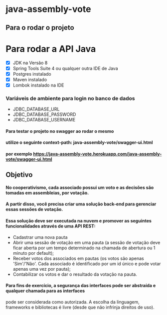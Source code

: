 # java-assembly-vote

## Para o rodar o projeto

<h1>Para rodar a API Java</h1>

- [x] JDK na Versão 8
- [x] Spring Tools Suite 4 ou qualquer outra IDE de Java
- [x] Postgres instalado
- [x] Maven instalado
- [x] Lombok instalado na IDE

### Variáveis de ambiente para login no banco de dados

* JDBC_DATABASE_URL
* JDBC_DATABASE_PASSWORD
* JDBC_DATABASE_USERNAME

#### Para testar o projeto no swagger ao rodar o mesmo
#### utilize o seguinte context-path: java-assembly-vote/swagger-ui.html
#### por exemplo https://java-assembly-vote.herokuapp.com/java-assembly-vote/swagger-ui.html

## Objetivo

#### No cooperativismo, cada associado possui um voto e as decisões são tomadas em assembleias, por votação.

#### A partir disso, você precisa criar uma solução back-end para gerenciar essas sessões de votação.

#### Essa solução deve ser executada na nuvem e promover as seguintes funcionalidades através de uma API REST:

* Cadastrar uma nova pauta
* Abrir uma sessão de votação em uma pauta (a sessão de votação deve ficar aberta por um tempo
determinado na chamada de abertura ou 1 minuto por default);
* Receber votos dos associados em pautas (os votos são apenas 'Sim'/'Não'. Cada associado é
identificado por um id único e pode votar apenas uma vez por pauta);
* Contabilizar os votos e dar o resultado da votação na pauta.

#### Para fins de exercício, a segurança das interfaces pode ser abstraída e qualquer chamada para as interfaces
pode ser considerada como autorizada. A escolha da linguagem, frameworks e bibliotecas é livre (desde que
não infrinja direitos de uso).
